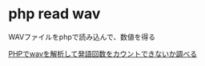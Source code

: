 # php read wav
WAVファイルをphpで読み込んで、数値を得る

[PHPでwavを解析して発語回数をカウントできないか調べる](https://scrapbox.io/tsuchinaga/PHPでwavを解析して発語回数をカウントできないか調べる)
